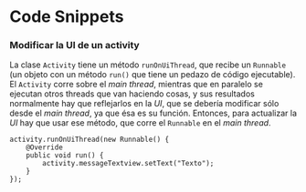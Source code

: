 # Code Snippets

### Modificar la UI de un activity
La clase `Activity` tiene un método `runOnUiThread`, que recibe un `Runnable` (un objeto con un método `run()` que tiene un pedazo de código ejecutable).
El `Activity` corre sobre el _main thread_, mientras que en paralelo se ejecutan otros threads que van haciendo cosas, y sus resultados normalmente hay que reflejarlos en la _UI_, que se debería modificar sólo desde el _main thread_, ya que ésa es su función.
Entonces, para actualizar la _UI_ hay que usar ese método, que corre el `Runnable` en el _main thread_.

```
activity.runOnUiThread(new Runnable() {
    @Override
    public void run() {
        activity.messageTextview.setText("Texto");
    }
});
```
